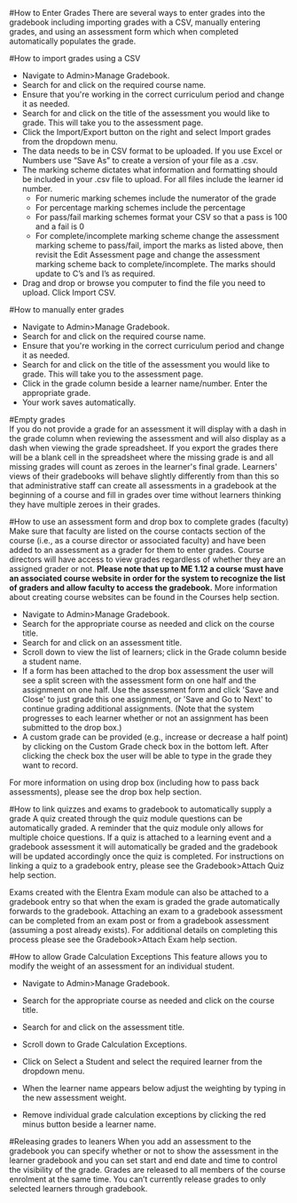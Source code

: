 #How to Enter Grades
There are several ways to enter grades into the gradebook including importing grades with a CSV, manually entering grades, and using an assessment form which when completed automatically populates the grade.

#How to import grades using a CSV
* Navigate to Admin>Manage Gradebook.
* Search for and click on the required course name.
* Ensure that you're working in the correct curriculum period and change it as needed.
* Search for and click on the title of the assessment you would like to grade.  This will take you to the assessment page.
* Click the Import/Export button on the right and select Import grades from the dropdown menu.
* The data needs to be in CSV format to be uploaded.  If you use Excel or Numbers use “Save As” to create a version of your file as a .csv.
* The marking scheme dictates what information and formatting should be included in your .csv file to upload.  For all files include the learner id number.
  * For numeric marking schemes include the numerator of the grade
  * For percentage marking schemes include the percentage
  * For pass/fail marking schemes format your CSV so that a pass is 100 and a fail is 0
  * For complete/incomplete marking scheme change the assessment marking scheme to pass/fail, import the marks as listed above, then revisit the Edit Assessment page and change the assessment marking scheme back to complete/incomplete.  The marks should update to C’s and I’s as required.
* Drag and drop or browse you computer to find the file you need to upload. Click Import CSV.

#How to manually enter grades
* Navigate to Admin>Manage Gradebook.
* Search for and click on the required course name.
* Ensure that you're working in the correct curriculum period and change it as needed.
* Search for and click on the title of the assessment you would like to grade.  This will take you to the assessment page.
* Click in the grade column beside a learner name/number. Enter the appropriate grade.
* Your work saves automatically.

#Empty grades  
If you do not provide a grade for an assessment it will display with a dash in the grade column when reviewing the assessment and will also display as a dash when viewing the grade spreadsheet.  If you export the grades there will be a blank cell in the spreadsheet where the missing grade is and all missing grades will count as zeroes in the learner's final grade.  Learners' views of their gradebooks will behave slightly differently from than this so that administrative staff can create all assessments in a gradebook at the beginning of a course and fill in grades over time without learners thinking they have multiple zeroes in their grades.

#How to use an assessment form and drop box to complete grades (faculty)
Make sure that faculty are listed on the course contacts section of the course (i.e., as a course director or associated faculty) and have been added to an assessment as a grader for them to enter grades.  Course directors will have access to view grades regardless of whether they are an assigned grader or not.  **Please note that up to ME 1.12 a course must have an associated course website in order for the system to recognize the list of graders and allow faculty to access the gradebook.**  More information about creating course websites can be found in the Courses help section.

* Navigate to Admin>Manage Gradebook.
* Search for the appropriate course as needed and click on the course title.
* Search for and click on an assessment title.
* Scroll down to view the list of learners; click in the Grade column beside a student name.
* If a form has been attached to the drop box assessment the user will see a split screen with the assessment form on one half and the assignment on one half.  Use the assessment form and click 'Save and Close' to just grade this one assignment, or 'Save and Go to Next' to continue grading additional assignments. (Note that the system progresses to each learner whether or not an assignment has been submitted to the drop box.)
* A custom grade can be provided (e.g., increase or decrease a half point) by clicking on the Custom Grade check box in the bottom left.  After clicking the check box the user will be able to type in the grade they want to record.

For more information on using drop box (including how to pass back assessments), please see the drop box help section.

#How to link quizzes and exams to gradebook to automatically supply a grade
A quiz created through the quiz module questions can be automatically graded.  A reminder that the quiz module only allows for multiple choice questions.  If a quiz is attached to a learning event and a gradebook assessment it will automatically be graded and the gradebook will be updated accordingly once the quiz is completed.  For instructions on linking a quiz to a gradebook entry, please see the Gradebook>Attach Quiz help section.

Exams created with the Elentra Exam module can also be attached to a gradebook entry so that when the exam is graded the grade automatically forwards to the gradebook.  Attaching an exam to a gradebook assessment can be completed from an exam post or from a gradebook assessment (assuming a post already exists).  For additional details on completing this process please see the Gradebook>Attach Exam help section.

#How to allow Grade Calculation Exceptions
This feature allows you to modify the weight of an assessment for an individual student.  

* Navigate to Admin>Manage Gradebook.
* Search for the appropriate course as needed and click on the course title.
* Search for and click on the assessment title.
* Scroll down to Grade Calculation Exceptions.
* Click on Select a Student and select the required learner from the dropdown menu.
* When the learner name appears below adjust the weighting by typing in the new assessment weight.

* Remove individual grade calculation exceptions by clicking the red minus button beside a learner name.

#Releasing grades to leaners
When you add an assessment to the gradebook you can specify whether or not to show the assessment in the learner gradebook and you can set start and end date and time to control the visibility of the grade.  Grades are released to all members of the course enrolment at the same time.  You can’t currently release grades to only selected learners through gradebook.
